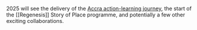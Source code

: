 2025 will see the delivery of the [Accra action-learning journey](https://cardano.ideascale.com/c/cardano/idea/131867), the start of the [[Regenesis]] Story of Place programme, and potentially a few other exciting collaborations. 

